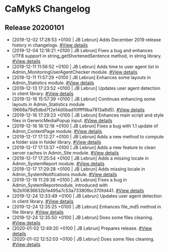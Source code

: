 # CaMykS Changelog
## Release 20200101

* [2019-12-02 17:28:53 +0100 | JB Lebrun] Adds December 2019 release history in changelogs. [#View details](https://github.com/Dj1b/CaMykS/commit/b7a8f8a56df7bd7f2b382c4c2741eb50a82a3ec9)
* [2019-12-04 12:18:21 +0100 | JB Lebrun] Fixes a bug and enhances UTF8 support in string_getShortenedSentence method, in string library. [#View details](https://github.com/Dj1b/CaMykS/commit/174c80677283e97b2a94cb89988816ecceb47a59)
* [2019-12-11 11:56:52 +0100 | JB Lebrun] Adds time to user agent list in Admin_MonitoringUserAgentChecker module. [#View details](https://github.com/Dj1b/CaMykS/commit/a32c77a4172ae2ca343086e69b6a685f3b43c268)
* [2019-12-11 11:57:29 +0100 | JB Lebrun] Enhances some layouts in Admin_Statistics module. [#View details](https://github.com/Dj1b/CaMykS/commit/9668a79d5dbd7f2e14d0bad10ffff9ba7813a8d5)
* [2019-12-13 17:23:52 +0100 | JB Lebrun] Updates user agent detection in client library. [#View details](https://github.com/Dj1b/CaMykS/commit/18dfbb3ed53034da37e5244429d31ddeafcea8de)
* [2019-12-16 15:57:39 +0100 | JB Lebrun] Continues enhancing some layouts in Admin_Statistics module (9668a79d5dbd7f2e14d0bad10ffff9ba7813a8d5). [#View details](https://github.com/Dj1b/CaMykS/commit/98603010d77daa11d7a907a9c5125fbad7980f7f)
* [2019-12-16 17:29:23 +0100 | JB Lebrun] Enhances main script and style files in GenericMediaPopup input. [#View details](https://github.com/Dj1b/CaMykS/commit/7cb015f863603da7c4a1e1910fefdbf9d69bdfee)
* [2019-12-16 18:12:18 +0100 | JB Lebrun] Fixes a bug with 1.1 update of Admin_ContentPage module. [#View details](https://github.com/Dj1b/CaMykS/commit/cfa67a606042abfc7bc66ecc64769544d1ad8190)
* [2019-12-17 17:12:27 +0100 | JB Lebrun] Adds a new method to compute a folder size in folder library. [#View details](https://github.com/Dj1b/CaMykS/commit/829eecc0e7e0acc25462b7351ee55d0ded633b84)
* [2019-12-17 17:13:37 +0100 | JB Lebrun] Adds a new feature to clean server caches in Admin_Site module. [#View details](https://github.com/Dj1b/CaMykS/commit/75e6c7df8b41be5fc820045e0a2807d16d47c945)
* [2019-12-17 17:25:54 +0100 | JB Lebrun] Adds a missing locale in Admin_SystemReport module. [#View details](https://github.com/Dj1b/CaMykS/commit/bdffadb7417d25965a1ace81562d1d71a03f62e1)
* [2019-12-17 17:29:28 +0100 | JB Lebrun] Adds missing locale in Admin_SystemNotifications module. [#View details](https://github.com/Dj1b/CaMykS/commit/28b6919f08b7ecef7f45df611a391f1e15bf0f1f)
* [2019-12-19 11:29:38 +0100 | JB Lebrun] Fixes a bug in Admin_SystemReportmodule, introduced with 1b2b10836632b1e495a7c53a73380fbc370fd441. [#View details](https://github.com/Dj1b/CaMykS/commit/63936ab75453b393469122b85cee444b15e94c07)
* [2019-12-24 12:33:49 +0100 | JB Lebrun] Updates user agent detection in client library. [#View details](https://github.com/Dj1b/CaMykS/commit/2ff9a9e511d0a3d6c7a7576c5ccceca72e39b3d2)
* [2019-12-24 12:35:25 +0100 | JB Lebrun] Enhances file_md5 method in file library. [#View details](https://github.com/Dj1b/CaMykS/commit/9f335ba7e18c3d02031c430b88747a740cbf7f71)
* [2019-12-24 12:35:50 +0100 | JB Lebrun] Does some files cleaning. [#View details](https://github.com/Dj1b/CaMykS/commit/7cff4ba5b515567085d007e01ce75cb546d7b31f)
* [2020-01-02 12:49:20 +0100 | JB Lebrun] Prepares release. [#View details](https://github.com/Dj1b/CaMykS/commit/1d43dc6036ce3b129da8734df673833e67c1566f)
* [2020-01-02 12:52:03 +0100 | JB Lebrun] Does some files cleaning. [#View details](https://github.com/Dj1b/CaMykS/commit/68da9ebf34c554e83bee93fc5d1d5dbf7f6cb255)
